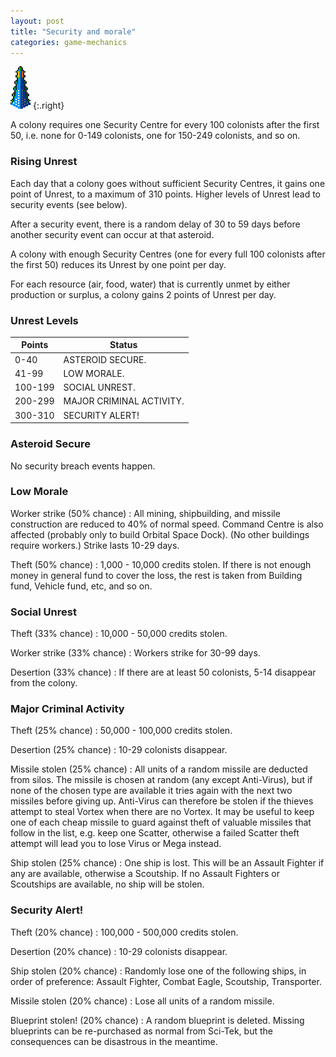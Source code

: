```yaml
---
layout: post
title: "Security and morale"
categories: game-mechanics
---
```


![Security Centre](../images/buildings/security_centre.png "Security Centre")
{:.right}

A colony requires one Security Centre for every 100 colonists after the first
50, i.e. none for 0-149 colonists, one for 150-249 colonists, and so on.

### Rising Unrest

Each day that a colony goes without sufficient Security Centres, it gains one
point of Unrest, to a maximum of 310 points. Higher levels of Unrest lead to
security events (see below).

After a security event, there is a random delay of 30 to 59 days before another
security event can occur at that asteroid.

A colony with enough Security Centres (one for every full 100 colonists after
the first 50) reduces its Unrest by one point per day.

For each resource (air, food, water) that is currently unmet by either
production or surplus, a colony gains 2 points of Unrest per day.

### Unrest Levels

| Points   | Status                   |
|----------|--------------------------|
| 0-40     | ASTEROID SECURE.         |
| 41-99    | LOW MORALE.              |
| 100-199  | SOCIAL UNREST.           |
| 200-299  | MAJOR CRIMINAL ACTIVITY. |
| 300-310  | SECURITY ALERT!          |

### Asteroid Secure
No security breach events happen.

### Low Morale

Worker strike (50% chance)
: All mining, shipbuilding, and missile construction are reduced to 40% of
normal speed. Command Centre is also affected (probably only to build Orbital
Space Dock). (No other buildings require workers.) Strike lasts 10-29 days.

Theft (50% chance)
: 1,000 - 10,000 credits stolen. If there is not enough money in general fund to
cover the loss, the rest is taken from Building fund, Vehicle fund, etc, and so
on.

### Social Unrest

Theft (33% chance)
: 10,000 - 50,000 credits stolen.

Worker strike (33% chance)
: Workers strike for 30-99 days.

Desertion (33% chance)
: If there are at least 50 colonists, 5-14 disappear from the colony.

### Major Criminal Activity

Theft (25% chance)
: 50,000 - 100,000 credits stolen.

Desertion (25% chance)
: 10-29 colonists disappear.

Missile stolen (25% chance)
: All units of a random missile are deducted from silos. The missile is chosen
at random (any except Anti-Virus), but if none of the chosen type are available
it tries again with the next two missiles before giving up. Anti-Virus can
therefore be stolen if the thieves attempt to steal Vortex when there are no
Vortex. It may be useful to keep one of each cheap missile to guard against
theft of valuable missiles that follow in the list, e.g. keep one Scatter,
otherwise a failed Scatter theft attempt will lead you to lose Virus or Mega
instead.

Ship stolen (25% chance)
: One ship is lost. This will be an Assault Fighter if any are available,
otherwise a Scoutship. If no Assault Fighters or Scoutships are available, no
ship will be stolen.

### Security Alert!

Theft (20% chance)
: 100,000 - 500,000 credits stolen.

Desertion (20% chance)
: 10-29 colonists disappear.

Ship stolen (20% chance)
: Randomly lose one of the following ships, in order of preference: Assault
Fighter, Combat Eagle, Scoutship, Transporter.

Missile stolen (20% chance)
: Lose all units of a random missile.

Blueprint stolen! (20% chance)
: A random blueprint is deleted. Missing blueprints can be re-purchased as
normal from Sci-Tek, but the consequences can be disastrous in the meantime.
